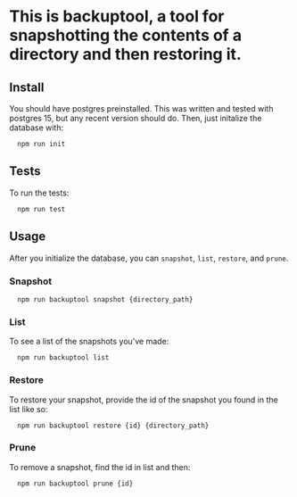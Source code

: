 # This is backuptool, a tool for snapshotting the contents of a directory and then restoring it.

## Install
You should have postgres preinstalled. This was written and tested with postgres 15, but any recent version should do. 
Then, just initalize the database with:
```
  npm run init
```

## Tests
To run the tests:
```
  npm run test
```

## Usage
After you initialize the database, you can `snapshot`, `list`, `restore`, and `prune`.

### Snapshot
```
  npm run backuptool snapshot {directory_path}
```

### List
  To see a list of the snapshots you've made:
```
  npm run backuptool list
```

### Restore
  To restore your snapshot, provide the id of the snapshot you found in the list like so:
```
  npm run backuptool restore {id} {directory_path}
```

### Prune
  To remove a snapshot, find the id in list and then:
```
  npm run backuptool prune {id}
```


  
